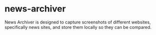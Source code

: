 # news-archiver
News Archiver is designed to capture screenshots of different websites, specifically news sites, and store them locally so they can be compared.
